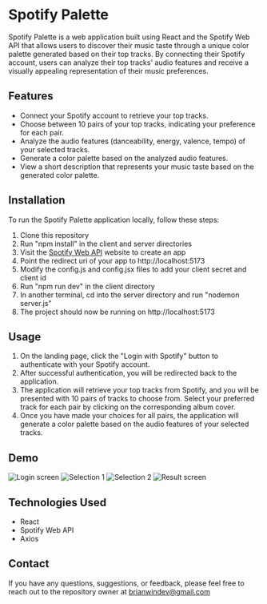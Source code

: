 # Spotify Palette
Spotify Palette is a web application built using React and the Spotify Web API that allows users to discover their music taste through a unique color palette generated based on their top tracks. By connecting their Spotify account, users can analyze their top tracks' audio features and receive a visually appealing representation of their music preferences.

## Features
* Connect your Spotify account to retrieve your top tracks.
* Choose between 10 pairs of your top tracks, indicating your preference for each pair.
* Analyze the audio features (danceability, energy, valence, tempo) of your selected tracks.
* Generate a color palette based on the analyzed audio features.
* View a short description that represents your music taste based on the generated color palette.

## Installation
To run the Spotify Palette application locally, follow these steps:
1. Clone this repository
2. Run "npm install" in the client and server directories
3. Visit the [Spotify Web API](https://developer.spotify.com/) website to create an app
4. Point the redirect uri of your app to http://localhost:5173
5. Modify the config.js and config.jsx files to add your client secret and client id
6. Run "npm run dev" in the client directory
7. In another terminal, cd into the server directory and run "nodemon server.js"
8. The project should now be running on http://localhost:5173

## Usage
1. On the landing page, click the "Login with Spotify" button to authenticate with your Spotify account.
2. After successful authentication, you will be redirected back to the application.
3. The application will retrieve your top tracks from Spotify, and you will be presented with 10 pairs of tracks to choose from. Select your preferred track for each pair by clicking on the corresponding album cover.
4. Once you have made your choices for all pairs, the application will generate a color palette based on the audio features of your selected tracks.

## Demo
![Login screen](https://i.imgur.com/PfgMsIg.png)
![Selection 1](https://i.imgur.com/0CiydxG.png)
![Selection 2](https://i.imgur.com/nL6KiqW.png)
![Result screen](https://i.imgur.com/Zt5aoXG.png)

## Technologies Used
* React
* Spotify Web API
* Axios

## Contact
If you have any questions, suggestions, or feedback, please feel free to reach out to the repository owner at brianwindev@gmail.com
